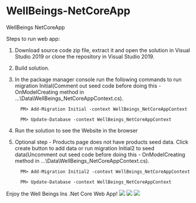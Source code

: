 # WellBeings-NetCoreApp
WellBeings NetCoreApp

Steps to run web app:
1. Download source code zip file, extract it and open the solution in Visual Studio 2019 or clone the repository in Visual Studio 2019.
2. Build solution.
3. In the package manager console run the following commands to run migration Initial(Comment out seed code before doing this - OnModelCreating method in ...\Data\WellBeings_NetCoreAppContext.cs).

         PM> Add-Migration Initial -context WellBeings_NetCoreAppContext
      
         PM> Update-Database -context WellBeings_NetCoreAppContext
   
5. Run the solution to see the Website in the browser
6. Optional step - Products page does not have products seed data. Click create button to add data or run migration Initial2 to seed data(Uncomment out seed code before doing this - OnModelCreating method in ...\Data\WellBeings_NetCoreAppContext.cs).

         PM> Add-Migration Initial2 -context WellBeings_NetCoreAppContext
      
         PM> Update-Database -context WellBeings_NetCoreAppContext
   
Enjoy the Well Beings Ins .Net Core Web App!
<img src="https://github.com/reojeffi/WellBeings-NetCoreApp/blob/master/WellBeings%20NetCoreApp/wwwroot/images/s1new.png" />
<img src="https://github.com/reojeffi/WellBeings-NetCoreApp/blob/master/WellBeings%20NetCoreApp/wwwroot/images/s2new.png" />
<img src="https://github.com/reojeffi/WellBeings-NetCoreApp/blob/master/WellBeings%20NetCoreApp/wwwroot/images/s3new.png" />

